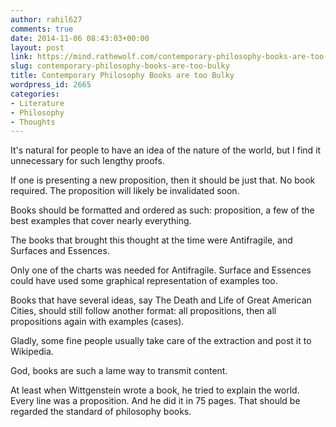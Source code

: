 ```yaml
---
author: rahil627
comments: true
date: 2014-11-06 08:43:03+00:00
layout: post
link: https://mind.rathewolf.com/contemporary-philosophy-books-are-too-bulky/
slug: contemporary-philosophy-books-are-too-bulky
title: Contemporary Philosophy Books are too Bulky
wordpress_id: 2665
categories:
- Literature
- Philosophy
- Thoughts
---
```


It's natural for people to have an idea of the nature of the world, but I find it unnecessary for such lengthy proofs.

If one is presenting a new proposition, then it should be just that. No book required. The proposition will likely be invalidated soon.

Books should be formatted and ordered as such: proposition, a few of the best examples that cover nearly everything.

The books that brought this thought at the time were Antifragile, and Surfaces and Essences.

Only one of the charts was needed for Antifragile. Surface and Essences could have used some graphical representation of examples too.

Books that have several ideas, say The Death and Life of Great American Cities, should still follow another format: all propositions, then all propositions again with examples (cases).

Gladly, some fine people usually take care of the extraction and post it to Wikipedia.

God, books are such a lame way to transmit content.

At least when Wittgenstein wrote a book, he tried to explain the world. Every line was a proposition. And he did it in 75 pages. That should be regarded the standard of philosophy books.
